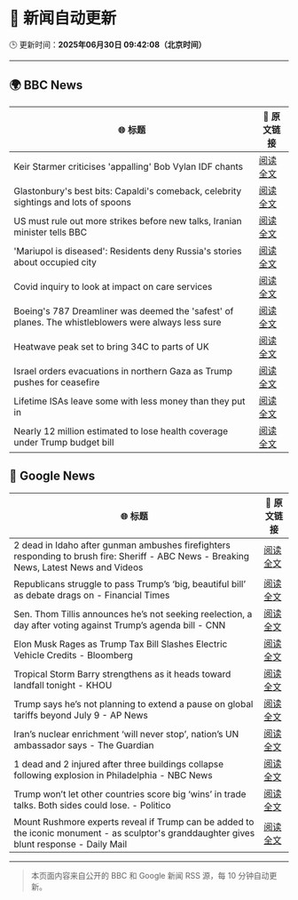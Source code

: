 # 🧠 新闻自动更新

🕒 更新时间：**2025年06月30日 09:42:08（北京时间）**

---

## 🌍 BBC News

| 🌐 标题 | 🔗 原文链接 |
|--------|-------------|
| Keir Starmer criticises 'appalling' Bob Vylan IDF chants | [阅读全文](https://www.bbc.com/news/articles/c33514nryy1o) |
| Glastonbury's best bits: Capaldi's comeback, celebrity sightings and lots of spoons | [阅读全文](https://www.bbc.com/news/articles/c0l4033xe22o) |
| US must rule out more strikes before new talks, Iranian minister tells BBC | [阅读全文](https://www.bbc.com/news/articles/c20r18x8x05o) |
| 'Mariupol is diseased': Residents deny Russia's stories about occupied city | [阅读全文](https://www.bbc.com/news/articles/cq6912mqp1go) |
| Covid inquiry to look at impact on care services | [阅读全文](https://www.bbc.com/news/articles/c62dg6xvy6no) |
| Boeing's 787 Dreamliner was deemed the 'safest' of planes. The whistleblowers were always less sure | [阅读全文](https://www.bbc.com/news/articles/cwyq7vgq2e5o) |
| Heatwave peak set to bring 34C to parts of UK | [阅读全文](https://www.bbc.com/news/articles/c89epj8pd9zo) |
| Israel orders evacuations in northern Gaza as Trump pushes for ceasefire | [阅读全文](https://www.bbc.com/news/articles/ckg54klnyy3o) |
| Lifetime ISAs leave some with less money than they put in | [阅读全文](https://www.bbc.com/news/articles/c93kgye03j9o) |
| Nearly 12 million estimated to lose health coverage under Trump budget bill | [阅读全文](https://www.bbc.com/news/articles/cx2verel4nlo) |

## 📰 Google News

| 🌐 标题 | 🔗 原文链接 |
|--------|-------------|
| 2 dead in Idaho after gunman ambushes firefighters responding to brush fire: Sheriff - ABC News - Breaking News, Latest News and Videos | [阅读全文](https://news.google.com/rss/articles/CBMirAFBVV95cUxOMmxNaEU4Y01WMC1VR3dzVDlaVmdJQy1TUTFJM2FzeVlZbjdIQXN4U0tZYUxhTGJzdXJDXzNVSWlyT193SkRCeVJSVlpVV2lhQTlobEF3encxenlzOFFJblZSc1RRaGlNSmYwX0g2SjVPUkRiTEhLMVNnc1haWXRBMXNkeExsM2RIVXlMNXdLQzBLRWNoSGZGdnhvNnZrRndwZ01JeDdFdjllX2oy0gGyAUFVX3lxTE5iYVBQOFRRaGh1Ynd0UDNteF8tYzZ0bHB5Y213RFhNLVlFeUNVb05PVFRiazNyY3ppV2hzSl9iYnBXRjdRX2FQVmN0RVZfdEVVWWV5UV9EOEVQLXFYVTdRb1h3ZW5NWG1nRURsWlVIQzhLb0ZuSzFCQThaNFIyMFgwTzZKeERkcjVPa296bzVoQzQ3cExMWVdha25rMzc3VzFGMXU4LVRwZlR5ZmlKNWd5T2c?oc=5) |
| Republicans struggle to pass Trump’s ‘big, beautiful bill’ as debate drags on - Financial Times | [阅读全文](https://news.google.com/rss/articles/CBMicEFVX3lxTE1oRjhOZVE4alNHbU1XYnY5VVhZc3lFdmlZRWZralVmMDJSMVdlaGZsLTVQSzB2bi1GYVBKLWc1blI5ZGhiSmV5T2pLMXBDWjYya1VGeXFTTVB3U2tPblB2RXJRQm5kaEEwRTRZWlhTWWs?oc=5) |
| Sen. Thom Tillis announces he’s not seeking reelection, a day after voting against Trump’s agenda bill - CNN | [阅读全文](https://news.google.com/rss/articles/CBMif0FVX3lxTE1hdHpzZ1NRblE0cmNLVTlWdEdoQ1pFNF9LMGdQSFF5RndFZV84Z1dhUFYtWDJCVGhJNjNDM0cyYnhUXzJSWWUxUDV4eHB3WTVWdE84Q3VfSi1hbzVGODVuUVp2MTRZMWhUclduczBZUjI0SzRHWVdWeTZrOXN6YTjSAYQBQVVfeXFMTUQzck5LRFpveUNkdXNvMjRnWUxXckRSbHBsWGJqVno3RnNJZE1FN3ZZalBmREd2YVh5NWRrVkFDN01XUFUzckUyNGtQOWtSSVRtclpYekJ2NnZqeGNneWJEWXZZRnE1dWJBZ1ZCV2JTUVF5clNHTXBoekkyQWdxbGJQZlJZ?oc=5) |
| Elon Musk Rages as Trump Tax Bill Slashes Electric Vehicle Credits - Bloomberg | [阅读全文](https://news.google.com/rss/articles/CBMisgFBVV95cUxOb3FUeS1hR1hONHBCLVZUUVFxQU5vWFVmRWotTk5LS3lBeF9GZ3FFa3p2MVo2blJuQm82Ym1Iel96TjdGRzI0bU9FVmFtX2QxX1g3OGhubF9rb2UtYzNldnRDZXZDbkNGZGFUX0llVW03MTNTRmhBcUJuN011WGd5VVBIR1FON3ZsdXZlNWlhVEI4VU9ERmtGT1Y3RVBEcjhZUkFqbUROZGhkTzl1UUtSX3pR?oc=5) |
| Tropical Storm Barry strengthens as it heads toward landfall tonight - KHOU | [阅读全文](https://news.google.com/rss/articles/CBMiswFBVV95cUxQU0Noa1Q1UE9oQ21XRzdsSFItLWFfMnEyZUVSenJrR0FRb2wxdW4xYWw3QXJwbHE1V1ozOXJOaWUzWVRFWHZWT0dCV1NjVUotUDZ0eXoxTVVKMXFFd0lNZnQ4anhHT1h4MlFvVHk4Wm5sZ1dhUU1wUjN6S0gwMXFJYmpFM25qc25vOEF2T3R6WVRBMFZFZXpFaFBhSy1vaWRaTUlRQ2w4ejJVc2Q4MXVDYUF0QQ?oc=5) |
| Trump says he’s not planning to extend a pause on global tariffs beyond July 9 - AP News | [阅读全文](https://news.google.com/rss/articles/CBMirgFBVV95cUxORTFySDVpVlBydGQ5YlZlOVBwdDhaS2xpOFZJWEU5d185U2VIRWVQeGthUlY0MGtpWUp3V083aGhoak9IQjIzQWVzZlhQc2laa3BvRTZlRFpna2tFWV9sbVZpV3hkWDJlaVNORkIyeVUxcmY0V083YkhNZE1INmpKNlhiRldYS2toNW5hYzlPaTZtRHdQWDhJSGxFM09ub1ZjcHdFMkpSU3QwSlJtd3c?oc=5) |
| Iran’s nuclear enrichment ‘will never stop’, nation’s UN ambassador says - The Guardian | [阅读全文](https://news.google.com/rss/articles/CBMiiwFBVV95cUxQZWtXUXltRW5xZlNzZWR1clVxaFVDZ3JKSzJ1VFpwYml2WTZOYUYtc2NOaEhIWElHRGV1MHprS2NEaTVKblpDRm4tTWxaNk9wanZMbzZZWjNiaXNHZUN5czRBem9NVVNrVUlzaHVSSVJTNzVRXzhGY081TS1nMmdpbTlZWnhQd3RWNFZJ?oc=5) |
| 1 dead and 2 injured after three buildings collapse following explosion in Philadelphia - NBC News | [阅读全文](https://news.google.com/rss/articles/CBMijwFBVV95cUxNenlEdk40dHVENWdFOFBwNmJ1VnN2Z0ZSVGE0ZmJsbHJlb0VubzNrcHdQYXBaeTk5TXpUbkhBbVlXNGNBb19zMmh5Ui1MQ0hqXzNZTUxxby1fVnRfVVFHX0U1c1FFMDRsRDJ5OHZCdnFma3dhN3JJTzJJMUlmWkFVYm9QN0hYbEQ1eWFETThaMNIBVkFVX3lxTE5UREprellJNG4tMTRFWmk2VzJsTng0U0w0OTVHdWZITVFBamhVd0VpSkNwa3NqOWdpb21LUklVVHduRWtYb1FxU2J3VHhWZHhCb29nZWFR?oc=5) |
| Trump won’t let other countries score big ‘wins’ in trade talks. Both sides could lose. - Politico | [阅读全文](https://news.google.com/rss/articles/CBMieEFVX3lxTE05MVVoZkRXMldnYWhrOW9ReXRUN0llVDZvZlFBYmdpY29uc1FKTmR3UnFuUGtNVFBZYTRtYVpkRl9Hdm1CeDR0ckxoOGdJMXQ2VmM1OV8xSGJlc085WDBiTEhIdlMwS082Zl8telI2WjBrVWloZjlmag?oc=5) |
| Mount Rushmore experts reveal if Trump can be added to the iconic monument - as sculptor's granddaughter gives blunt response - Daily Mail | [阅读全文](https://news.google.com/rss/articles/CBMingFBVV95cUxNaUhLMDFPa3hIaGxwbkIyTWp3N3huME9TeDJJVlVNaTJXc2dVRXJidjk3bVY5ajQ5Q3N0dnozY2dQdVB4a0E0OVlDd2Rqd0RlVk5qTS1FZ1hEMVBQWlQzTjZTdVhta0N0WUtSWUc1aXNyRkNOZ2k3RU1lRjA1RmFPWlZ5OUVfT0xISVc2WTc3YklPdG1KVS16MTdScEJxZ9IBowFBVV95cUxQMWdDZFdBU0pvV2UwWUxCYXI3X2Y3TnFuclRCUXRQZVM2OUhXaFAxbGhyY3N5R0gwQ3B0Q2ZVT0NJbWdNX1BHQXlOODAxOWdDVzFILWltUktMQ2tKV1dqSi1qOHNBS3dnT0pCNFg3QlhiZkdOTnY4ZnNqWmszSjh6UkpkVDNld2hwaXZJcXJ6c1U5Zkhmb2J3UkFMdmxnZE1VanJ3?oc=5) |

---
> 本页面内容来自公开的 BBC 和 Google 新闻 RSS 源，每 10 分钟自动更新。